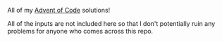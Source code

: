 All of my [Advent of Code](https://adventofcode.com) solutions!

All of the inputs are not included here so that I don't potentially ruin any problems for anyone who comes across this repo.
